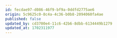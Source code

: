```yaml
---
id: fecdae97-d086-46f9-bf9a-0ddfd2775ae6
origin: 5c9625c0-8c4a-4c36-b0b8-2094060fa4ae
published: false
updated_by: cd3700e4-11c6-42b6-8dbb-6134449b1279
updated_at: 1702311977
---
```

